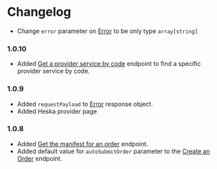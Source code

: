 # Changelog


- Change `error` parameter on [Error](docs/dmi/types/error) to be only type `array[string]`

### 1.0.10
- Added [Get a provider service by code](/spec/docs/dmi/api/operations/get-providers-providerId-services-serviceCode) endpoint to find a specific provider service by code. 

### 1.0.9
- Added `requestPayload` to [Error](/spec/docs/dmi/types/error) response object.
- Added Heska provider page

### 1.0.8
- Added [Get the manifest for an order](/spec/docs/dmi/api/operations/get-a-order-manifest) endpoint. 
- Added default value for `autoSubmitOrder` parameter to the [Create an Order](/spec/docs/dmi/api/operations/create-a-order) endpoint.
